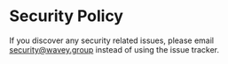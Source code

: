 # Security Policy

If you discover any security related issues, please email security@wavey.group instead of using the issue tracker.
